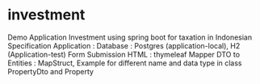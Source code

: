 # investment
Demo Application Investment using spring boot for taxation in Indonesian
Specification Application :
Database : Postgres (application-local), H2 (Application-test)
Form Submission HTML : thymeleaf
Mapper DTO to Entities : MapStruct, Example for different name and data type in class PropertyDto and Property
